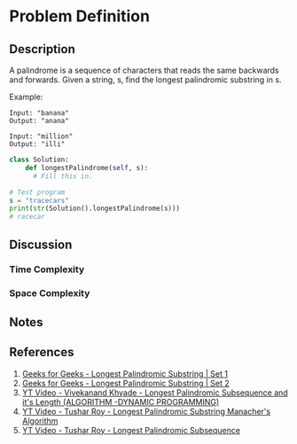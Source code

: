 # Problem Definition

## Description

A palindrome is a sequence of characters that reads the same backwards and forwards. Given a string, s, find the longest palindromic substring in s.

Example:

```plaintext
Input: "banana"
Output: "anana"

Input: "million"
Output: "illi"
```

```python
class Solution: 
    def longestPalindrome(self, s):
      # Fill this in.

# Test program
s = "tracecars"
print(str(Solution().longestPalindrome(s)))
# racecar
```

## Discussion

### Time Complexity

### Space Complexity

## Notes

## References

1. [Geeks for Geeks - Longest Palindromic Substring | Set 1](http://www.geeksforgeeks.org/longest-palindrome-substring-set-1/)
1. [Geeks for Geeks - Longest Palindromic Substring | Set 2](http://www.geeksforgeeks.org/longest-palindromic-substring-set-2/)
1. [YT Video - Vivekanand Khyade - Longest Palindromic Subsequence and it's Length (ALGORITHM -DYNAMIC PROGRAMMING)](https://www.youtube.com/watch?v=yZWmS6CXbQc)
1. [YT Video - Tushar Roy - Longest Palindromic Substring Manacher's Algorithm](https://www.youtube.com/watch?v=V-sEwsca1ak)
1. [YT Video - Tushar Roy - Longest Palindromic Subsequence](https://www.youtube.com/watch?v=_nCsPn7_OgI)
